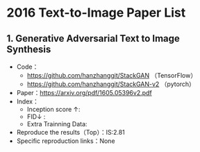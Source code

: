 #  2016 Text-to-Image Paper List

## 1. Generative Adversarial Text to Image Synthesis

- Code：
  - https://github.com/hanzhanggit/StackGAN （TensorFlow）
  - https://github.com/hanzhanggit/StackGAN-v2 （pytorch）
- Paper：https://arxiv.org/pdf/1605.05396v2.pdf
- Index：
  - Inception score $\uparrow$:
  - FID$\downarrow$ : 
  - Extra Trainning Data: 
- Reproduce the results（Top）：IS:2.81
- Specific reproduction links：None

